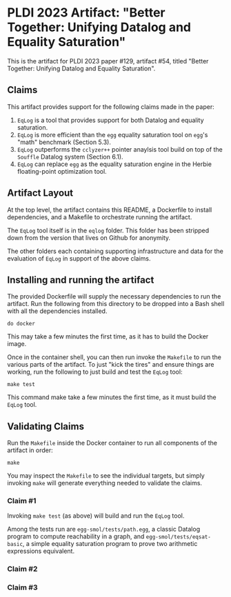# PLDI 2023 Artifact: "Better Together: Unifying Datalog and Equality Saturation"

This is the artifact for PLDI 2023 paper #129, artifact #54, titled 
"Better Together: Unifying Datalog and Equality Saturation".

## Claims

This artifact provides support for the following claims made in the paper:

1. `EqLog` is a tool that provides support for both Datalog and equality saturation.
2. `EqLog` is more efficient than the `egg` equality saturation tool on 
    `egg`'s "math" benchmark (Section 5.3).
3. `EqLog` outperforms the `cclyzer++` pointer anaylsis 
    tool build on top of the `Souffle` Datalog system (Section 6.1).
4. `EqLog` can replace `egg` as the equality saturation engine in the Herbie floating-point optimization tool.


## Artifact Layout

At the top level, the artifact contains this README, a Dockerfile to install dependencies, and a Makefile to orchestrate running the artifact.

The `EqLog` tool itself is in the `eqlog` folder.
This folder has been stripped down from the version that lives on Github for anonymity.

The other folders each containing supporting infrastructure and data for the evaluation of `EqLog` in support of the above claims.

## Installing and running the artifact

The provided Dockerfile will supply the necessary dependencies to run the artifact. Run the following from this directory to be dropped into a Bash shell with all the dependencies installed.

```shell
do docker 
```

This may take a few minutes the first time, as it has to build the Docker image.

Once in the container shell, you can then run invoke the `Makefile` to run the various parts of the artifact. To just "kick the tires" and ensure things are working, run the following to just build and test the `EqLog` tool:

```shell
make test
```

This command make take a few minutes the first time, as it must build the `EqLog` tool.

## Validating Claims


Run the `Makefile` inside the Docker container to run all components of the artifact in order:

```shell
make
```

You may inspect the `Makefile` to see the individual targets, but simply invoking `make` will generate everything needed to validate the claims.

### Claim #1

Invoking `make test` (as above) will build and run the `EqLog` tool. 

Among the tests run are `egg-smol/tests/path.egg`, a classic Datalog program to compute reachability in a graph, and `egg-smol/tests/eqsat-basic`, a simple equality saturation program to prove two arithmetic expressions equivalent.

### Claim #2

### Claim #3
